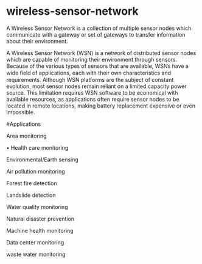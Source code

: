 # wireless-sensor-network
A Wireless Sensor Network is a collection of multiple sensor nodes which communicate with a gateway or set of gateways to transfer information about their environment.


A Wireless Sensor Network (WSN) is a network of distributed sensor nodes which are capable of monitoring their environment through sensors. Because of the various types of sensors that are available, WSNs have a wide ﬁeld of applications, each with their own characteristics and requirements. Although WSN platforms are the subject of constant evolution, most sensor nodes remain reliant on a limited capacity power source. This limitation requires WSN software to be economical with available resources, as applications often require sensor nodes to be located in remote locations, making battery replacement expensive or even impossible.


#Applications

Area monitoring

•	Health care monitoring

Environmental/Earth sensing

Air pollution monitoring

Forest fire detection

Landslide detection

Water quality monitoring

Natural disaster prevention

Machine health monitoring

Data center monitoring

waste water monitoring
